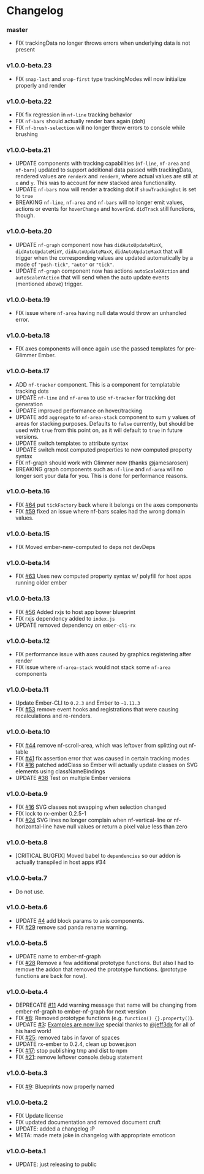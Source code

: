 # Changelog

### master

- FIX trackingData no longer throws errors when underlying data is not present

### v1.0.0-beta.23

- FIX `snap-last` and `snap-first` type trackingModes will now initialize properly and render

### v1.0.0-beta.22

- FIX fix regression in `nf-line` tracking behavior
- FIX `nf-bars` should actually render bars again (doh)
- FIX `nf-brush-selection` will no longer throw errors to console while brushing

### v1.0.0-beta.21

- UPDATE components with tracking capabilities (`nf-line`, `nf-area` and `nf-bars`) updated to support additional data passed with trackingData, rendered values are `renderX` and `renderY`, where actual values are still at `x` and `y`. This was to account for new stacked area functionality.
- UPDATE `nf-bars` now will render a tracking dot if `showTrackingDot` is set to `true`
- BREAKING `nf-line`, `nf-area` and `nf-bars` will no longer emit values, actions or events for `hoverChange` and `hoverEnd`. `didTrack` still functions, though.

### v1.0.0-beta.20

- UPDATE `nf-graph` component now has `didAutoUpdateMinX`, `didAutoUpdateMinY`, `didAutoUpdateMaxX`, `didAutoUpdateMaxX` that will trigger when the corresponding values are updated automatically by a mode of `"push-tick"`, `"auto"` or `"tick"`.
- UPDATE `nf-graph` component now has actions `autoScaleXAction` and `autoScaleYAction` that will send when 
 the auto update events (mentioned above) trigger.

### v1.0.0-beta.19

- FIX issue where `nf-area` having null data would throw an unhandled error.

### v1.0.0-beta.18

- FIX axes components will once again use the passed templates for pre-Glimmer Ember.

### v1.0.0-beta.17

- ADD `nf-tracker` component. This is a component for templatable tracking dots
- UPDATE `nf-line` and `nf-area` to use `nf-tracker` for tracking dot generation
- UPDATE improved performance on hover/tracking
- UPDATE add `aggregate` to `nf-area-stack` component to sum y values of areas for stacking purposes. Defaults to `false` currently, but should be used with `true` from this point on, as it will default to `true` in future versions.
- UPDATE switch templates to attribute syntax
- UPDATE switch most computed properties to new computed property syntax
- FIX nf-graph should work with Glimmer now (thanks @jamesarosen)
- BREAKING graph components such as `nf-line` and `nf-area` will no longer sort your data for you. This is done for performance reasons.

### v1.0.0-beta.16

- FIX [#64](https://github.com/Netflix/ember-nf-graph/issues/64) put `tickFactory` back where it belongs on the axes components
- FIX [#59](https://github.com/Netflix/ember-nf-graph/pull/59) fixed an issue where nf-bars scales had the wrong domain values. 

### v1.0.0-beta.15

- FIX Moved ember-new-computed to deps not devDeps

### v1.0.0-beta.14

- FIX [#63](https://github.com/Netflix/ember-nf-graph/pull/63) Uses new computed property syntax w/ polyfill for host apps running older ember

### v1.0.0-beta.13

- FIX [#56](https://github.com/Netflix/ember-nf-graph/pull/56) Added rxjs to host app bower blueprint
- FIX rxjs dependency added to `index.js`
- UPDATE removed dependency on `ember-cli-rx`

### v1.0.0-beta.12

- FIX performance issue with axes caused by graphics registering after render
- FIX issue where `nf-area-stack` would not stack some `nf-area` components

### v1.0.0-beta.11

- Update Ember-CLI to `0.2.3` and Ember to `~1.11.3`
- FIX [#53](//github.com/Netflix/ember-nf-graph/issues/53) remove event hooks and registrations that were causing recalculations and re-renders.

### v1.0.0-beta.10

- FIX [#44](//github.com/Netflix/ember-nf-graph/issues/44) remove nf-scroll-area, which was leftover from splitting out nf-table
- FIX [#41](//github.com/Netflix/ember-nf-graph/issues/41) fix assertion error that was caused in certain tracking modes
- FIX [#16](//github.com/Netflix/ember-nf-graph/issues/16) patched addClass so Ember will actually update classes on SVG elements using classNameBindings
- UPDATE [#38](//github.com/Netflix/ember-nf-graph/issues/38) Test on multiple Ember versions

### v1.0.0-beta.9

- FIX [#16](//github.com/Netflix/ember-nf-graph/issues/16) SVG classes not swapping when selection changed
- FIX lock to rx-ember 0.2.5-1
- FIX [#24](//github.com/Netflix/ember-nf-graph/issues/24) SVG lines no longer complain when nf-vertical-line or nf-horizontal-line have null values
  or return a pixel value less than zero

### v1.0.0-beta.8

- [CRITICAL BUGFIX] Moved babel to `dependencies` so our addon is actually transpiled in host apps #34

### v1.0.0-beta.7

- Do not use.

### v1.0.0-beta.6

- UPDATE [#4](//github.com/Netflix/ember-nf-graph/issues/4) add block params to axis components.
- FIX [#29](//github.com/netflix/ember-nf-graph/issues/29) remove sad panda rename warning.

### v1.0.0-beta.5

- UPDATE name to ember-nf-graph
- FIX [#28](//github.com/netflix/ember-nf-graph/issues/28) Remove a few additional prototype functions. But also I had to 
  remove the addon that removed the prototype functions. (prototype functions are back for now).

### v1.0.0-beta.4

- DEPRECATE [#11](//github.com/netflix/ember-nf-graph/issues/11) Add warning message that name will be changing from ember-nf-graph 
  to ember-nf-graph for next version
- FIX [#8](//github.com/netflix/ember-nf-graph/issues/8): Removed prototype functions (e.g. `function() {}.property()`).
- UPDATE [#3](//github.com/netflix/ember-nf-graph/issues/3): [Examples are now live](//netflix.github.io/ember-nf-graph-examples/dist) special thanks to [@jeff3dx](//github.com/jeff3dx) 
  for all of his hard work!
- FIX [#25](//github.com/netflix/ember-nf-graph/issues/25): removed tabs in favor of spaces
- UPDATE rx-ember to 0.2.4, clean up bower.json
- FIX [#17](//github.com/netflix/ember-nf-graph/pull/17): stop publishing tmp and dist to npm
- FIX [#21](//github.com/netflix/ember-nf-graph/issues/21): remove leftover console.debug statement

### v1.0.0-beta.3

- FIX [#9](//github.com/netflix/ember-nf-graph/issues/9): Blueprints now properly named

### v1.0.0-beta.2
- FIX Update license
- FIX updated documentation and removed document cruft
- UPDATE: added a changelog :P
- META: made meta joke in changelog with appropriate emoticon

### v1.0.0-beta.1

- UPDATE: just releasing to public
